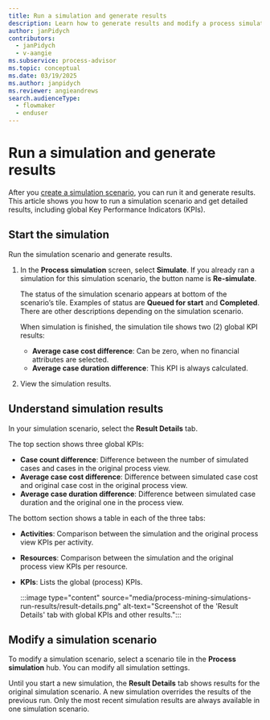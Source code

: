 ```yaml
---
title: Run a simulation and generate results
description: Learn how to generate results and modify a process simulation in the Process Mining desktop app.
author: janPidych
contributors:
  - janPidych
  - v-aangie  
ms.subservice: process-advisor
ms.topic: conceptual
ms.date: 03/19/2025
ms.author: janpidych
ms.reviewer: angieandrews
search.audienceType: 
  - flowmaker
  - enduser
---
```


# Run a simulation and generate results

After you [create a simulation scenario](process-mining-simulations-scenario.md), you can run it and generate results. This article shows you how to run a simulation scenario and get detailed results, including global Key Performance Indicators (KPIs).

## Start the simulation

Run the simulation scenario and generate results.

1. In the **Process simulation** screen, select **Simulate**. If you already ran a simulation for this simulation scenario, the button name is **Re-simulate**.

    The status of the simulation scenario appears at bottom of the scenario’s tile. Examples of status are **Queued for start** and **Completed**. There are other descriptions depending on the simulation scenario.

    When simulation is finished, the simulation tile shows two (2) global KPI results:

    - **Average case cost difference**: Can be zero, when no financial attributes are selected.
    - **Average case duration difference**: This KPI is always calculated.

1. View the simulation results.

## Understand simulation results

In your simulation scenario, select the **Result Details** tab.

The top section shows three global KPIs:

- **Case count difference**: Difference between the number of simulated cases and cases in the original process view.
- **Average case cost difference**: Difference between simulated case cost and original case cost in the original process view.
- **Average case duration difference**: Difference between simulated case duration and the original one in the process view.

The bottom section shows a table in each of the three tabs:

- **Activities**: Comparison between the simulation and the original process view KPIs per activity.
- **Resources**: Comparison between the simulation and the original process view KPIs per resource.
- **KPIs**: Lists the global (process) KPIs.

    :::image type="content" source="media/process-mining-simulations-run-results/result-details.png" alt-text="Screenshot of the 'Result Details' tab with global KPIs and other results.":::

## Modify a simulation scenario

To modify a simulation scenario, select a scenario tile in the **Process simulation** hub. You can modify all simulation settings.

Until you start a new simulation, the **Result Details** tab shows results for the original simulation scenario. A new simulation overrides the results of the previous run. Only the most recent simulation results are always available in one simulation scenario.

 
